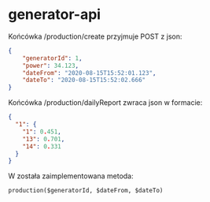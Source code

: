 # generator-api

Końcówka /production/create przyjmuje POST z json:
```json
{
    "generatorId": 1,
    "power": 34.123,
    "dateFrom": "2020-08-15T15:52:01.123",
    "dateTo": "2020-08-15T15:52:02.666"
}
```

Końcówka /production/dailyReport zwraca json w formacie:
```json
{
  "1": {
    "1": 0.451,
    "13": 0.701,
    "14": 0.331
  }
}
```

W została zaimplementowana metoda:
```
production($generatorId, $dateFrom, $dateTo)
```